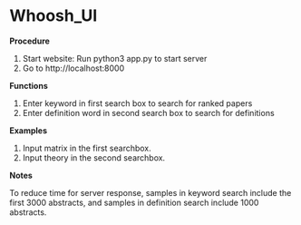 # Whoosh_UI

**Procedure**
1. Start website: Run python3 app.py to start server
2. Go to http://localhost:8000

**Functions**
1. Enter keyword in first search box to search for ranked papers
2. Enter definition word in second search box to search for definitions

**Examples**
1. Input matrix in the first searchbox.
2. Input theory in the second searchbox.

**Notes**

To reduce time for server response, samples in keyword search include the first 3000 abstracts, and samples in definition search include 1000 abstracts.
